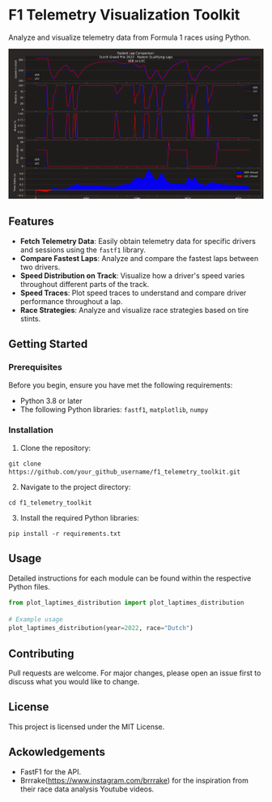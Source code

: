 
# F1 Telemetry Visualization Toolkit

Analyze and visualize telemetry data from Formula 1 races using Python.

![Telemetry Visualization Sample](https://github.com/dandili/f1_analysis/blob/master/images/2022%20Dutch%20Grand%20Prix%20-%20Fastest%20Qualifying%20Laps%20-%20Verstappen%20vs%20Leclerc.png?raw=true)  

## Features

- **Fetch Telemetry Data**: Easily obtain telemetry data for specific drivers and sessions using the `fastf1` library.
- **Compare Fastest Laps**: Analyze and compare the fastest laps between two drivers.
- **Speed Distribution on Track**: Visualize how a driver's speed varies throughout different parts of the track.
- **Speed Traces**: Plot speed traces to understand and compare driver performance throughout a lap.
- **Race Strategies**: Analyze and visualize race strategies based on tire stints.

## Getting Started

### Prerequisites

Before you begin, ensure you have met the following requirements:

- Python 3.8 or later
- The following Python libraries: `fastf1`, `matplotlib`, `numpy`

### Installation

1. Clone the repository:

```
git clone https://github.com/your_github_username/f1_telemetry_toolkit.git
```

2. Navigate to the project directory:

```
cd f1_telemetry_toolkit
```

3. Install the required Python libraries:

```
pip install -r requirements.txt
```

## Usage

Detailed instructions for each module can be found within the respective Python files.

```python
from plot_laptimes_distribution import plot_laptimes_distribution

# Example usage
plot_laptimes_distribution(year=2022, race="Dutch")
```

## Contributing

Pull requests are welcome. For major changes, please open an issue first to discuss what you would like to change.

## License

This project is licensed under the MIT License.

## Ackowledgements

* FastF1 for the API.
* Brrrake(https://www.instagram.com/brrrake) for the inspiration from their race data analysis Youtube videos.

